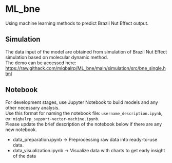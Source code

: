 # ML_bne
Using machine learning methods to predict Brazil Nut Effect output.

## Simulation
The data input of the model are obtained from simulation of Brazil Nut Effect simulation based on molecular dynamic method.<br>
The demo can be accessed here: https://raw.githack.com/miqbalrp/ML_bne/main/simulation/src/bne_single.html <br>

## Notebook
For development stages, use Jupyter Notebook to build models and any other necessary analysis.<br>
Use this format for naming the notebook file: `username_description.ipynb`, ex: `miqbalrp_support-vector-machine.ipynb`.<br>
Please update the brief description of the notebook below if there are any new notebook.<br>
* data_preparation.ipynb -> Preprocessing raw data into ready-to-use data.
* data_visualization.ipynb -> Visualize data with charts to get early insight of the data

